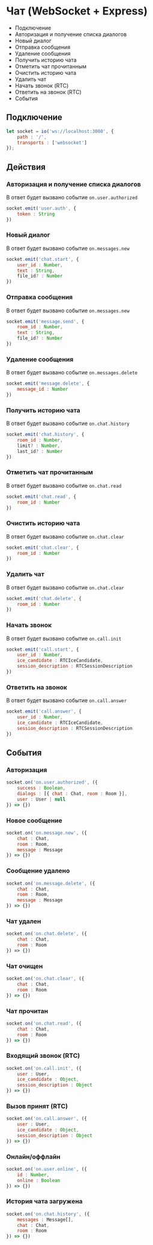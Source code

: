# Чат (WebSocket + Express)

- Подключение
- Авторизация и получение списка диалогов
- Новый диалог
- Отправка сообщения
- Удаление сообщения
- Получить историю чата
- Отметить чат прочитанным
- Очистить историю чата
- Удалить чат
- Начать звонок (RTC)
- Ответить на звонок (RTC)
- События

## Подключение
```javascript
let socket = io('ws://localhost:3000', {
    path : '/',
    transports : ['websocket']
});
```

## Действия
### Авторизация и получение списка диалогов
В ответ будет вызвано событие ```on.user.authorized```
```javascript
socket.emit('user.auth', {
    token : String
})
```

### Новый диалог

В ответ будет вызвано событие ```on.messages.new```
```javascript
socket.emit('chat.start', {
    user_id : Number,
    text : String,
    file_id? : Number
})
```

### Отправка сообщения

В ответ будет вызвано событие ```on.messages.new```
```javascript
socket.emit('message.send', {
    room_id : Number,
    text : String,
    file_id? : Number
})
```

### Удаление сообщения

В ответ будет вызвано событие ```on.messages.delete```
```javascript
socket.emit('message.delete', {
    message_id : Number
})
```

### Получить историю чата

В ответ будет вызвано событие ```on.chat.history```
```javascript
socket.emit('chat.history', {
    room_id : Number,
    limit? : Number,
    last_id? : Number
})
```

### Отметить чат прочитанным

В ответ будет вызвано событие ```on.chat.read```
```javascript
socket.emit('chat.read', {
    room_id : Number
})
```

### Очистить историю чата

В ответ будет вызвано событие ```on.chat.clear```
```javascript
socket.emit('chat.clear', {
    room_id : Number
})
```

### Удалить чат

В ответ будет вызвано событие ```on.chat.clear```
```javascript
socket.emit('chat.delete', {
    room_id : Number
})
```

### Начать звонок

В ответ будет вызвано событие ```on.call.init```
```javascript
socket.emit('call.start', {
    user_id : Number,
    ice_candidate : RTCIceCandidate,
    session_description : RTCSessionDescription
})
```

### Ответить на звонок

В ответ будет вызвано событие ```on.call.answer```
```javascript
socket.emit('call.answer', {
    user_id : Number,
    ice_candidate : RTCIceCandidate,
    session_description : RTCSessionDescription
})
```

## События
### Авторизация
```javascript
socket.on('on.user.authorized', ({
    success : Boolean,
    dialogs : [{ chat : Chat, room : Room }],
    user : User | null
}) => {})
```
### Новое сообщение
```javascript
socket.on('on.message.new', ({
    chat : Chat,
    room : Room,
    message : Message
}) => {})
```
### Сообщение удалено
```javascript
socket.on('on.message.delete', ({
    chat : Chat,
    room : Room,
    message : Message
}) => {})
```

### Чат удален
```javascript
socket.on('on.chat.delete', ({
    chat : Chat,
    room : Room
}) => {})
```

### Чат очищен
```javascript
socket.on('on.chat.clear', ({
    chat : Chat,
    room : Room
}) => {})
```

### Чат прочитан
```javascript
socket.on('on.chat.read', ({
    chat : Chat,
    room : Room
}) => {})
```

### Входящий звонок (RTC)
```javascript
socket.on('on.call.init', ({
    user : User,
    ice_candidate : Object,
    session_description : Object
}) => {})
```

### Вызов принят (RTC)
```javascript
socket.on('on.call.answer', ({
    user : User,
    ice_candidate : Object,
    session_description : Object
}) => {})
```

### Онлайн/оффлайн
```javascript
socket.on('on.user.online', ({
    id : Number,
    online : Boolean
}) => {})
```

### История чата загружена
```javascript
socket.on('on.chat.history', ({
    messages : Message[],
    chat : Chat,
    room : Room
}) => {})
```